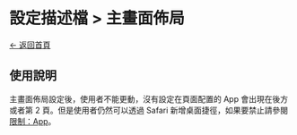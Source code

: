 # 設定描述檔 > 主畫面佈局

[← 返回首頁](../../)

## 使用說明

主畫面佈局設定後，使用者不能更動，沒有設定在頁面配置的 App 會出現在後方或者第 2 頁。但是使用者仍然可以透過 Safari 新增桌面捷徑，如果要禁止請參閱 [限制：App](限制：App.md)。
